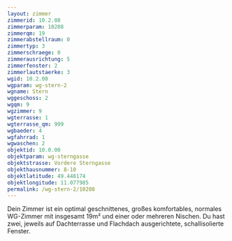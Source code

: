 ```yaml
---
layout: zimmer
zimmerid: 10.2.08
zimmerparam: 10208
zimmerqm: 19
zimmerabstellraum: 0
zimmertyp: 3
zimmerschraege: 0
zimmerausrichtung: 5
zimmerfenster: 2
zimmerlautstaerke: 3
wgid: 10.2.00
wgparam: wg-stern-2
wgname: Stern
wggeschoss: 2
wgqm: 9
wgzimmer: 9
wgterrasse: 1
wgterrasse_qm: 999
wgbaeder: 4
wgfahrrad: 1
wgwaschen: 2
objektid: 10.0.00
objektparam: wg-sterngasse
objektstrasse: Vordere Sterngasse
objekthausnummer: 8-10
objektlatitude: 49.448174
objektlongitude: 11.077985
permalink: /wg-stern-2/10208  
---
```

Dein Zimmer ist ein optimal geschnittenes, großes komfortables, normales WG-Zimmer mit insgesamt 19m² und einer oder mehreren Nischen. Du hast zwei, jeweils auf Dachterrasse und Flachdach ausgerichtete, schallisolierte Fenster. 